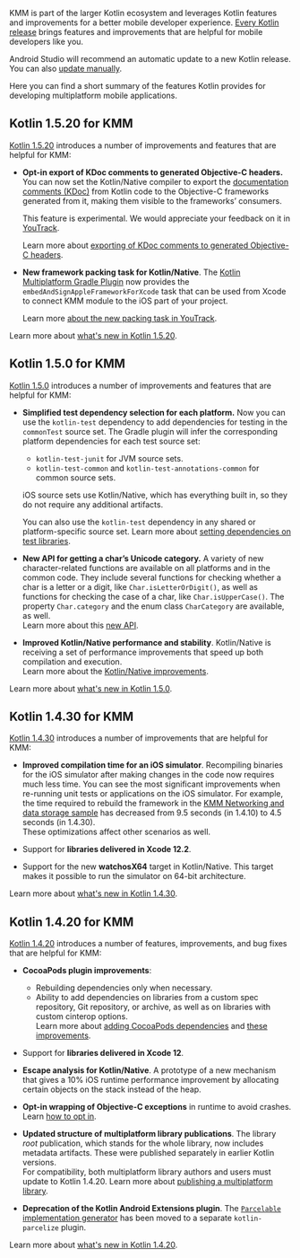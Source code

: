 [//]: # (title: What's new in Kotlin for KMM)
[//]: # (auxiliary-id: Whats_new_in_Kotlin_for_KMM)

KMM is part of the larger Kotlin ecosystem and leverages Kotlin features and improvements for a better mobile developer experience. 
[Every Kotlin release](https://kotlinlang.org/releases.html#release-details) brings features and improvements that are helpful for mobile developers like you. 

Android Studio will recommend an automatic update to a new Kotlin release. You can also [update manually](https://kotlinlang.org/releases.html#updating-to-a-new-release).

Here you can find a short summary of the features Kotlin provides for developing multiplatform mobile applications.

## Kotlin 1.5.20 for KMM

[Kotlin 1.5.20](https://kotlinlang.org/docs/whatsnew1520.html) introduces a number of improvements and features that are helpful for KMM:

* **Opt-in export of KDoc comments to generated Objective-C headers.**
  You can now set the Kotlin/Native compiler to export the [documentation comments (KDoc)](https://kotlinlang.org/docs/kotlin-doc.html) from Kotlin code
  to the Objective-C frameworks generated from it, making them visible to the frameworks’ consumers.
  
  This feature is experimental. We would appreciate your feedback on it in [YouTrack](https://youtrack.jetbrains.com/issue/KT-38600).

  Learn more about [exporting of KDoc comments to generated Objective-C headers](https://kotlinlang.org/docs/whatsnew1520.html#opt-in-export-of-kdoc-comments-to-generated-objective-c-headers).

* **New framework packing task for Kotlin/Native**.
  The [Kotlin Multiplatform Gradle Plugin](https://kotlinlang.org/docs/mpp-dsl-reference.html) now provides the `embedAndSignAppleFrameworkForXcode` task that can be used from Xcode to connect KMM module to the iOS part of your project.
  
  Learn more [about the new packing task in YouTrack](https://youtrack.jetbrains.com/issue/KT-27240).

Learn more about [what's new in Kotlin 1.5.20](https://kotlinlang.org/docs/whatsnew1520.html).

## Kotlin 1.5.0 for KMM

[Kotlin 1.5.0](https://kotlinlang.org/docs/whatsnew15.html) introduces a number of improvements and features that are helpful for KMM:

* **Simplified test dependency selection for each platform.**
  Now you can use the `kotlin-test` dependency to add dependencies for testing in the `commonTest` source set. The
  Gradle plugin will infer the corresponding platform dependencies for each test source set:
  * `kotlin-test-junit` for JVM source sets.
  * `kotlin-test-common` and `kotlin-test-annotations-common` for common source sets.

  iOS source sets use Kotlin/Native, which has everything built in, so they do not require any additional artifacts.

  You can also use the `kotlin-test` dependency in any shared or platform-specific source set.
  Learn more about [setting dependencies on test libraries](https://kotlinlang.org/docs/gradle.html#set-dependencies-on-test-libraries).

* **New API for getting a char’s Unicode category.** A variety of new character-related functions are available on all platforms and in the common code. They include several functions for checking whether a char is a letter or a digit, like `Char.isLetterOrDigit()`, as well as
  functions for checking the case of a char, like  `Char.isUpperCase()`. The property `Char.category` and the enum class `CharCategory` are available, as well.  
  Learn more about this [new API](https://kotlinlang.org/docs/whatsnew15.html#new-api-for-getting-a-char-category-now-available-in-multiplatform-code).

* **Improved Kotlin/Native performance and stability**. Kotlin/Native is receiving a set of performance improvements that speed up
  both compilation and execution.  
  Learn more about the [Kotlin/Native improvements](https://kotlinlang.org/docs/whatsnew15.html#kotlin-native).

Learn more about [what's new in Kotlin 1.5.0](https://kotlinlang.org/docs/whatsnew15.html).

## Kotlin 1.4.30 for KMM

[Kotlin 1.4.30](https://kotlinlang.org/docs/whatsnew1430.html) introduces a number of improvements that are helpful for KMM:

* **Improved compilation time for an iOS simulator**. Recompiling binaries for the iOS simulator after making changes in the code now requires much less time.
  You can see the most significant improvements when re-running unit tests or applications on the iOS simulator.
  For example, the time required to rebuild the framework in the [KMM Networking and data storage sample](https://github.com/kotlin-hands-on/kmm-networking-and-data-storage/tree/final) has decreased from 9.5 seconds (in 1.4.10) to 4.5 seconds (in 1.4.30).  
  These optimizations affect other scenarios as well.

* Support for **libraries delivered in Xcode 12.2**.

* Support for the new **watchosX64** target in Kotlin/Native. This target makes it possible to run the simulator on 64-bit architecture.

Learn more about [what's new in Kotlin 1.4.30](https://kotlinlang.org/docs/whatsnew1430.html).

## Kotlin 1.4.20 for KMM

[Kotlin 1.4.20](https://kotlinlang.org/docs/whatsnew1420.html) introduces a number of features, improvements, and bug fixes that are helpful for KMM:

* **CocoaPods plugin improvements**:
    * Rebuilding dependencies only when necessary.
    * Ability to add dependencies on libraries from a custom spec repository, Git repository, or archive, as well as on libraries with custom cinterop options.  
      Learn more about [adding CocoaPods dependencies](add-dependencies.md#with-cocoapods) and [these improvements](https://kotlinlang.org/docs/whatsnew1420.html#cocoapods-plugin-improvements).
     
* Support for **libraries delivered in Xcode 12**.

* **Escape analysis for Kotlin/Native**. A prototype of a new mechanism that gives a 10% iOS runtime performance improvement by allocating certain objects on the stack instead of the heap. 

* **Opt-in wrapping of Objective-C exceptions** in runtime to avoid crashes. Learn [how to opt in](https://kotlinlang.org/docs/whatsnew1420.html#opt-in-wrapping-of-objective-c-exceptions).

* **Updated structure of multiplatform library publications**. The library _root_ publication, which stands for the whole library, 
now includes metadata artifacts. These were published separately in earlier Kotlin versions.  
For compatibility, both multiplatform library authors and users must update to Kotlin 1.4.20. Learn more about [publishing a multiplatform library](https://kotlinlang.org/docs/mpp-publish-lib.html).

* **Deprecation of the Kotlin Android Extensions plugin**. The [`Parcelable` implementation generator](https://kotlinlang.org/docs/all-open-plugin.html#parcelable-implementations-generator) has been moved to a separate `kotlin-parcelize` plugin.

Learn more about [what's new in Kotlin 1.4.20](https://kotlinlang.org/docs/whatsnew1420.html).

